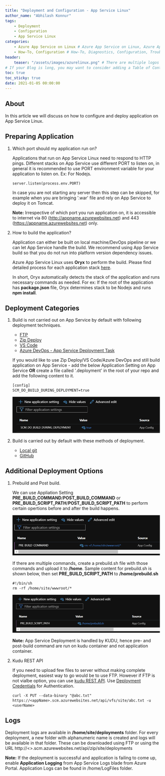 ```yaml
---
title: "Deployment and Configuration - App Service Linux"
author_name: "Abhilash Konnur"
tags:
    - Deployment
    - Configuration
    - App Service Linux
categories:
    - Azure App Service on Linux # Azure App Service on Linux, Azure App Service on Windows, Function App, Azure VM, Azure SDK
    - How-To, Configuration # How-To, Diagnostics, Configuration, Troubleshooting, Performance
header:
    teaser: "/assets/images/azurelinux.png" # There are multiple logos that can be used in "/assets/images" if you choose to add one.
# If your Blog is long, you may want to consider adding a Table of Contents by adding the following two settings.
toc: true
toc_sticky: true
date: 2021-01-05 00:00:00
---
```


## About

In this article we will discuss on how to configure and deploy application on App Service Linux.

## Preparing Application

1. Which port should my application run on?

   Applications that run on App Service Linux need to respond to HTTP pings. Different stacks on App Service use different PORT to listen on, in general it is recommended to use PORT environment variable for your application to listen on. Ex: For Nodejs.

   ```Note
   server.listen(process.env.PORT)
   ```

   In case you are not starting any server then this step can be skipped, for example when you are bringing '.war' file and rely on App Service to deploy it on Tomcat.

   <b>Note:</b> Irrespective of which port you run application on, it is accessible to internet via 80 (<http://appname.azurewebsites.net>) and 443 (<https://appname.azurewebsites.net>) only.

2. How to build the application?

   Application can either be built on local machine/DevOps pipeline or we can let App Service handle the build. We recommend using App Service build so that you do not run into platform version dependency issues.

   Azure App Service Linux uses <b>Oryx</b> to perform the build. Please find detailed process for each application stack [here](https://github.com/microsoft/Oryx/tree/master/doc/runtimes).

   In short, Oryx automatically detects the stack of the application and runs necessary commands as needed. For ex: If the root of the application has <b>package.json</b> file, Oryx determines stack to be Nodejs and runs <b>npm install</b>.

## Deployment Categories

1. Build is not carried out on App Service by default with following deployment techniques.

   - [FTP](https://docs.microsoft.com/en-us/azure/app-service/deploy-ftp)
   - [Zip Deploy](https://docs.microsoft.com/en-us/azure/app-service/deploy-zip)
   - [VS Code](https://marketplace.visualstudio.com/items?itemName=ms-azuretools.vscode-azureappservice)
   - [Azure DevOps - App Service Deployment Task](https://docs.microsoft.com/en-us/azure/devops/pipelines/tasks/deploy/azure-rm-web-app-deployment?view=azure-devops)

   If you would like to use Zip Deploy/VS Code/Azure DevOps and still build application on App Service - add the below Application Setting on App Service <b>OR</b> create a file called '.deployment' in the root of your repo and add the following content to it.

     ```Note
    [config]
    SCM_DO_BUILD_DURING_DEPLOYMENT=true
     ```

    ![SCM_DO_BUILD_DURING_DEPLOYMENT](/media/2021/01/SCM_DO_BUILD_DURING_DEPLOYMENT.png)

2. Build is carried out by default with these methods of deployment.

   - [Local git](https://docs.microsoft.com/en-us/azure/app-service/deploy-local-git)
   - [GitHub](https://docs.microsoft.com/en-us/azure/app-service/deploy-continuous-deployment)

## Additional Deployment Options

1. Prebuild and Post build.

   We can use Appliation Setting <b>PRE_BUILD_COMMAND</b>/<b>POST_BUILD_COMMAND</b> or <b>PRE_BUILD_SCRIPT_PATH</b>/<b>POST_BUILD_SCRIPT_PATH</b> to perform certain opertions before and after the build happens.

   ![PRE_BUILD_COMMAND](/media/2021/01/PRE_BUILD_COMMAND.png)

   If there are multiple commands, create a prebuild.sh file with those commands and upload it to <b>/home</b>. Sample content for prebuild.sh is shown below, then set <b>PRE_BUILD_SCRIPT_PATH</b> to <b>/home/prebuild.sh</b>

    ```Note
    #!/bin/sh
    rm -rf /home/site/wwwroot/* 
    ```

    ![PRE_BUILD_SCRIPT_PATH](/media/2021/01/PRE_BUILD_SCRIPT_PATH.png)

    <b>Note:</b> App Service Deployment is handled by KUDU, hence pre- and post-build command are run on kudu container and not application container.

2. Kudu REST API

   If you need to upload few files to server without making complete deployment, easiest way to go would be to use FTP. However if FTP is not vialbe option, you can use [kudu REST API](https://github.com/projectkudu/kudu/wiki/REST-API#vfs). Use [Deployment Credentials](https://github.com/projectkudu/kudu/wiki/Deployment-credentials#user-credentials-aka-deployment-credentials) for Authentication.

   ```Note
   curl -X PUT --data-binary "@abc.txt" https://<appName>.scm.azurewebsites.net/api/vfs/site/abc.txt -u <userName>
   ```

## Logs

Deployment logs are available in <b>/home/site/deployments</b> folder. For every deployment, a new folder with alphanumeric name is created and logs will be available in that folder.
These can be downloaded using FTP or using the URL http://<<appName>>.scm.azurewebsites.net/api/zip/site/deployments

<b>Note:</b> If the deployment is successful and application is failing to come up, enable <b>Application Logging</b> from App Service Logs blade from Azure Portal. Application Logs can be found in /home/LogFiles folder.